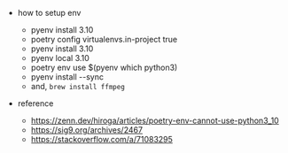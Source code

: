 - how to setup env
    - pyenv install 3.10
    - poetry config virtualenvs.in-project true
    - pyenv install 3.10
    - pyenv local 3.10
    - poetry env use $(pyenv which python3)
    - pyenv install --sync
    - and, `brew install ffmpeg`

- reference
    - https://zenn.dev/hiroga/articles/poetry-env-cannot-use-python3_10
    - https://sig9.org/archives/2467
    - https://stackoverflow.com/a/71083295
